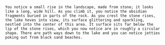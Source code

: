 	You notice a small rise in the landscape, made from stone; it looks like a long, wide hill. As you climb it, you notice the obsidian fragments buried in parts of the rock. As you crest the stone rises, the lake hoves into view, its surface glittering and sparkling, nestled into the center of this area. It surface sits far below the lip of the stone rises, which you now notice are in roughly a circular shape. There are path ways down to the lake and you can notice jetties poking out from black sand beaches.